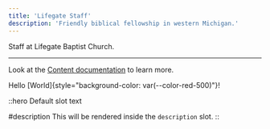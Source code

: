 ```yaml
---
title: 'Lifegate Staff'
description: 'Friendly biblical fellowship in western Michigan.'
---
```


Staff at Lifegate Baptist Church.

---

Look at the [Content documentation](https://content.nuxtjs.org/) to learn more.

Hello [World]{style="background-color: var(--color-red-500)"}!

::hero
Default slot text

#description
This will be rendered inside the `description` slot.
::
